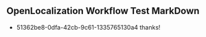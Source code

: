## OpenLocalization Workflow Test MarkDown
* 51362be8-0dfa-42cb-9c61-1335765130a4 
thanks!<!--HONumber=Mar16_HO4-->
